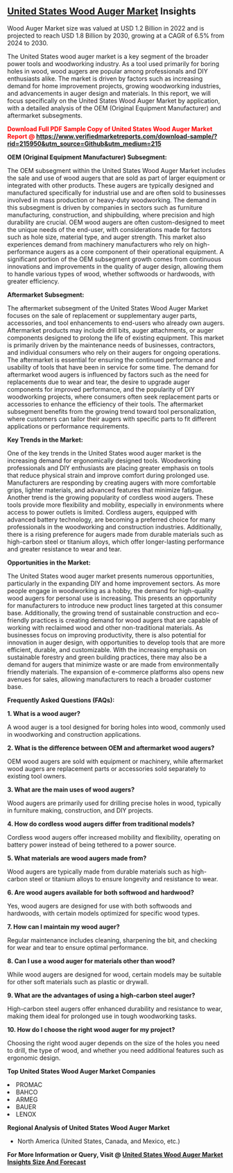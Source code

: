 <h2><a href="https://www.verifiedmarketreports.com/download-sample/?rid=215950&amp;utm_source=Github&amp;utm_medium=215" target="_blank">United States Wood Auger Market</a> Insights</h2><p>Wood Auger Market size was valued at USD 1.2 Billion in 2022 and is projected to reach USD 1.8 Billion by 2030, growing at a CAGR of 6.5% from 2024 to 2030.</p><p><div> <p>The United States wood auger market is a key segment of the broader power tools and woodworking industry. As a tool used primarily for boring holes in wood, wood augers are popular among professionals and DIY enthusiasts alike. The market is driven by factors such as increasing demand for home improvement projects, growing woodworking industries, and advancements in auger design and materials. In this report, we will focus specifically on the United States Wood Auger Market by application, with a detailed analysis of the OEM (Original Equipment Manufacturer) and aftermarket subsegments.</p> <p><strong><p><span class=""><span style="color: #ff0000;"><strong>Download Full PDF Sample Copy of United States Wood Auger Market Report</strong> @ </span><a href="https://www.verifiedmarketreports.com/download-sample/?rid=215950&amp;utm_source=Github&amp;utm_medium=215" target="_blank">https://www.verifiedmarketreports.com/download-sample/?rid=215950&amp;utm_source=Github&amp;utm_medium=215</a></span></p></strong></p> <p><strong>OEM (Original Equipment Manufacturer) Subsegment:</strong></p> <p>The OEM subsegment within the United States Wood Auger Market includes the sale and use of wood augers that are sold as part of larger equipment or integrated with other products. These augers are typically designed and manufactured specifically for industrial use and are often sold to businesses involved in mass production or heavy-duty woodworking. The demand in this subsegment is driven by companies in sectors such as furniture manufacturing, construction, and shipbuilding, where precision and high durability are crucial. OEM wood augers are often custom-designed to meet the unique needs of the end-user, with considerations made for factors such as hole size, material type, and auger strength. This market also experiences demand from machinery manufacturers who rely on high-performance augers as a core component of their operational equipment. A significant portion of the OEM subsegment growth comes from continuous innovations and improvements in the quality of auger design, allowing them to handle various types of wood, whether softwoods or hardwoods, with greater efficiency.</p> <p><strong>Aftermarket Subsegment:</strong></p> <p>The aftermarket subsegment of the United States Wood Auger Market focuses on the sale of replacement or supplementary auger parts, accessories, and tool enhancements to end-users who already own augers. Aftermarket products may include drill bits, auger attachments, or auger components designed to prolong the life of existing equipment. This market is primarily driven by the maintenance needs of businesses, contractors, and individual consumers who rely on their augers for ongoing operations. The aftermarket is essential for ensuring the continued performance and usability of tools that have been in service for some time. The demand for aftermarket wood augers is influenced by factors such as the need for replacements due to wear and tear, the desire to upgrade auger components for improved performance, and the popularity of DIY woodworking projects, where consumers often seek replacement parts or accessories to enhance the efficiency of their tools. The aftermarket subsegment benefits from the growing trend toward tool personalization, where customers can tailor their augers with specific parts to fit different applications or performance requirements.</p> <p><strong>Key Trends in the Market:</strong></p> <p>One of the key trends in the United States wood auger market is the increasing demand for ergonomically designed tools. Woodworking professionals and DIY enthusiasts are placing greater emphasis on tools that reduce physical strain and improve comfort during prolonged use. Manufacturers are responding by creating augers with more comfortable grips, lighter materials, and advanced features that minimize fatigue. Another trend is the growing popularity of cordless wood augers. These tools provide more flexibility and mobility, especially in environments where access to power outlets is limited. Cordless augers, equipped with advanced battery technology, are becoming a preferred choice for many professionals in the woodworking and construction industries. Additionally, there is a rising preference for augers made from durable materials such as high-carbon steel or titanium alloys, which offer longer-lasting performance and greater resistance to wear and tear.</p> <p><strong>Opportunities in the Market:</strong></p> <p>The United States wood auger market presents numerous opportunities, particularly in the expanding DIY and home improvement sectors. As more people engage in woodworking as a hobby, the demand for high-quality wood augers for personal use is increasing. This presents an opportunity for manufacturers to introduce new product lines targeted at this consumer base. Additionally, the growing trend of sustainable construction and eco-friendly practices is creating demand for wood augers that are capable of working with reclaimed wood and other non-traditional materials. As businesses focus on improving productivity, there is also potential for innovation in auger design, with opportunities to develop tools that are more efficient, durable, and customizable. With the increasing emphasis on sustainable forestry and green building practices, there may also be a demand for augers that minimize waste or are made from environmentally friendly materials. The expansion of e-commerce platforms also opens new avenues for sales, allowing manufacturers to reach a broader customer base.</p> <p><strong>Frequently Asked Questions (FAQs):</strong></p> <p><strong>1. What is a wood auger?</strong></p> <p>A wood auger is a tool designed for boring holes into wood, commonly used in woodworking and construction applications.</p> <p><strong>2. What is the difference between OEM and aftermarket wood augers?</strong></p> <p>OEM wood augers are sold with equipment or machinery, while aftermarket wood augers are replacement parts or accessories sold separately to existing tool owners.</p> <p><strong>3. What are the main uses of wood augers?</strong></p> <p>Wood augers are primarily used for drilling precise holes in wood, typically in furniture making, construction, and DIY projects.</p> <p><strong>4. How do cordless wood augers differ from traditional models?</strong></p> <p>Cordless wood augers offer increased mobility and flexibility, operating on battery power instead of being tethered to a power source.</p> <p><strong>5. What materials are wood augers made from?</strong></p> <p>Wood augers are typically made from durable materials such as high-carbon steel or titanium alloys to ensure longevity and resistance to wear.</p> <p><strong>6. Are wood augers available for both softwood and hardwood?</strong></p> <p>Yes, wood augers are designed for use with both softwoods and hardwoods, with certain models optimized for specific wood types.</p> <p><strong>7. How can I maintain my wood auger?</strong></p> <p>Regular maintenance includes cleaning, sharpening the bit, and checking for wear and tear to ensure optimal performance.</p> <p><strong>8. Can I use a wood auger for materials other than wood?</strong></p> <p>While wood augers are designed for wood, certain models may be suitable for other soft materials such as plastic or drywall.</p> <p><strong>9. What are the advantages of using a high-carbon steel auger?</strong></p> <p>High-carbon steel augers offer enhanced durability and resistance to wear, making them ideal for prolonged use in tough woodworking tasks.</p> <p><strong>10. How do I choose the right wood auger for my project?</strong></p> <p>Choosing the right wood auger depends on the size of the holes you need to drill, the type of wood, and whether you need additional features such as ergonomic design.</p> </div></p><p><strong>Top United States Wood Auger Market Companies</strong></p><div data-test-id=""><p><li>PROMAC</li><li> BAHCO</li><li> ARMEG</li><li> BAUER</li><li> LENOX</li></p><div><strong>Regional Analysis of&nbsp;United States Wood Auger Market</strong></div><ul><li dir="ltr"><p dir="ltr">North America&nbsp;(United States, Canada, and Mexico, etc.)</p></li></ul><p><strong>For More Information or Query, Visit @&nbsp;</strong><strong><a href="https://www.verifiedmarketreports.com/product/wood-auger-market/?utm_source=Github&amp;utm_medium=215" target="_blank">United States Wood Auger Market Insights Size And Forecast</a></strong></p></div>
